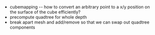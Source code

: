 - cubemapping -- how to convert an arbitrary point to a x/y position on the surface of the cube efficiently?
- precompute quadtree for whole depth
- break apart mesh and add/remove so that we can swap out quadtree components
